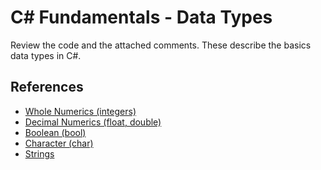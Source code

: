 # C# Fundamentals - Data Types

Review the code and the attached comments. These describe the basics data types in C#.

## References

* [Whole Numerics (integers)](https://learn.microsoft.com/en-us/dotnet/csharp/language-reference/builtin-types/integral-numeric-types)
* [Decimal Numerics (float, double)](https://learn.microsoft.com/en-us/dotnet/csharp/language-reference/builtin-types/floating-point-numeric-types)
* [Boolean (bool)](https://learn.microsoft.com/en-us/dotnet/csharp/language-reference/builtin-types/bool)
* [Character (char)](https://learn.microsoft.com/en-us/dotnet/csharp/language-reference/builtin-types/char)
* [Strings][def]

[def]: https://learn.microsoft.com/en-us/dotnet/csharp/programming-guide/strings/